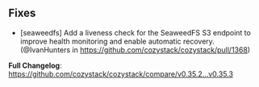 
<!--
https://github.com/cozystack/cozystack/releases/tag/v0.35.3
-->

## Fixes

* [seaweedfs] Add a liveness check for the SeaweedFS S3 endpoint to improve health monitoring and enable automatic recovery. (@IvanHunters in https://github.com/cozystack/cozystack/pull/1368)

**Full Changelog**: https://github.com/cozystack/cozystack/compare/v0.35.2...v0.35.3
